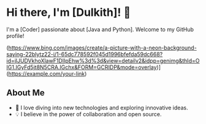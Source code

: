 # Hi there, I'm [Dulkith]! 👋

I'm a [Coder] passionate about [Java and Python]. Welcome to my GitHub profile!

(https://www.bing.com/images/create/a-picture-with-a-neon-background-saying-22blytz22-i/1-65dc778592f045d1996bfefda59dc668?id=jlJUDVkhoXlawF1DIIpEhw%3d%3d&view=detailv2&idpp=genimg&thId=OIG1.IGyFd5jt8N5CRA.IGchx&FORM=GCRIDP&mode=overlay)](https://example.com/your-link)

## About Me

- 🚀 I love diving into new technologies and exploring innovative ideas.
- 💡 I believe in the power of collaboration and open source.

